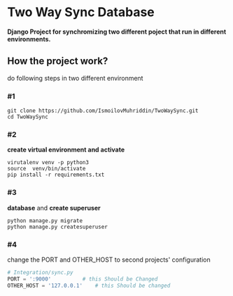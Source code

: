 # Two Way Sync Database

<p><b>Django Project for synchromizing two different poject that run in different environments.
 </b></p>
 
 ## How the project work?
do following steps in two different environment

<p><h3>#1</h3></p>

```commandline
git clone https://github.com/IsmoilovMuhriddin/TwoWaySync.git
cd TwoWaySync
```

<p><h3>#2</h3></p>

**create virtual environment and activate**

```commandline
virutalenv venv -p python3
source  venv/bin/activate
pip install -r requirements.txt
```
<p><h3>#3</h3></p>

**database** and **create superuser**
```commandline
python manage.py migrate
python manage.py createsuperuser
```

<p><h3>#4</h3></p>
change the PORT and OTHER_HOST  to second projects' configuration



```python
# Integration/sync.py
PORT = ':9000'          # this Should be Changed
OTHER_HOST = '127.0.0.1'    # this Should be changed
```


